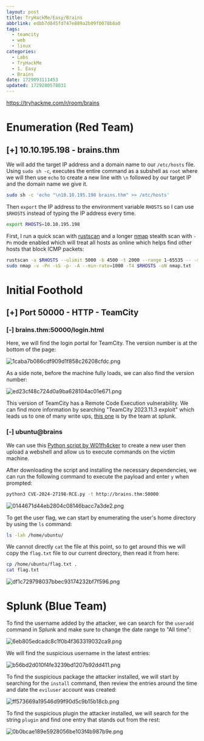 ```yaml
---
layout: post
title: TryHackMe/Easy/Brains
abbrlink: edbb7d845fd747e889a2b09f0078b8a0
tags:
  - teamcity
  - web
  - linux
categories:
  - Labs
  - TryHackMe
  - 1. Easy
  - Brains
date: 1729093111453
updated: 1729280578031
---
```


<https://tryhackme.com/r/room/brains>

# Enumeration (Red Team)

## \[+] 10.10.195.198 - brains.thm

We will add the target IP address and a domain name to our `/etc/hosts` file. Using `sudo sh -c`, executes the entire command as a subshell as `root` where we will then use `echo` to create a new line with `\n` followed by our target IP and the domain name we give it.

```sh
sudo sh -c 'echo "\n10.10.195.198 brains.thm" >> /etc/hosts'
```

Then `export` the IP address to the environment variable `RHOSTS` so I can use `$RHOSTS` instead of typing the IP address every time.

```sh
export RHOSTS=10.10.195.198
```

First, I run a quick scan with [rustscan](https://github.com/RustScan/RustScan) and a longer [nmap](https://nmap.org/) stealth scan with `-Pn` mode enabled which will treat all hosts as online which helps find other hosts that block ICMP packets:

```sh
rustscan -a $RHOSTS --ulimit 5000 -b 4500 -t 2000 --range 1-65535 -- -sC -sV
sudo nmap -v -Pn -sS -p- -A --min-rate=1000 -T4 $RHOSTS -oN nmap.txt
```

# Initial Foothold

## \[+] Port 50000 - HTTP - TeamCity

### \[-] brains.thm:50000/login.html

Here, we will find the login portal for TeamCity. The version number is at the bottom of the page:

![1caba7b086cdf909d1f858c26208cfdc.png](/resources/4cfb09a3324041e897b09cf8e284cf9c.png)

As a side note, before the machine fully loads, we can also find the version number:

![ed23cf48c724d0a9ba628104ac01e671.png](/resources/9fc14e542e6f42518af6ffc819adde51.png)

This version of TeamCity has a Remote Code Execution vulnerability. We can find more information by searching "TeamCity 2023.11.3 exploit" which leads us to one of many write ups, [this one](https://www.splunk.com/en_us/blog/security/security-insights-jetbrains-teamcity-cve-2024-27198-and-cve-2024-27199.html) is by the team at splunk.

### \[-] ubuntu\@brains

We can use this [Python script by W01fh4cker](https://github.com/W01fh4cker/CVE-2024-27198-RCE) to create a new user then upload a webshell and allow us to execute commands on the victim machine.

After downloading the script and installing the necessary dependencies, we can run the following command to execute the payload and enter `y` when prompted:

```sh
python3 CVE-2024-27198-RCE.py -t http://brains.thm:50000
```

![0144671d44eb2804c08146bacc7a3de2.png](/resources/2e5a915460d64f1f99b811ab54e25fc5.png)

To get the user flag, we can start by enumerating the user's home directory by using the `ls` command:

```sh
ls -lah /home/ubuntu/
```

We cannot directly `cat` the file at this point, so to get around this we will copy the `flag.txt` file to our current directory, then read it from here:

```sh
cp /home/ubuntu/flag.txt .
cat flag.txt
```

![df1c729798037bbec93174232bf7f596.png](/resources/1f5a33974cb74af09134694583ace130.png)

# Splunk (Blue Team)

To find the username added by the attacker, we can search for the `useradd` command in Splunk and make sure to change the date range to "All time":

![6eb805edcadc8c1f0b4f363319032ca9.png](/resources/13a84a9da5c140028d2616bb1085ccce.png)

We will find the suspicious username in the latest entries:

![b56bd2d010f4fe3239bd1207b92dd411.png](/resources/bf545df5716947e3861d7b4ec786a54f.png)

To find the suspicious package the attacker installed, we will start by searching for the `install` command, then review the entries around the time and date the `eviluser` account was created:

![ff573669a19546d99f90d5c9b15b18cb.png](/resources/96f6b986f3f74bd998d95a65df554a6e.png)

To find the suspicious plugin the attacker installed, we will search for the string `plugin` and find one entry that stands out from the rest:

![0b0bcae189e5928056be103f4b987b9e.png](/resources/ea1c08e352444542ba21a881d0eaaef6.png)
